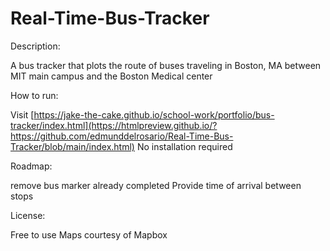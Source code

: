 # Real-Time-Bus-Tracker

Description:

A bus tracker that plots the route of buses traveling in Boston, MA between MIT main campus and the Boston Medical center

How to run:

Visit [https://jake-the-cake.github.io/school-work/portfolio/bus-tracker/index.html](https://htmlpreview.github.io/?https://github.com/edmunddelrosario/Real-Time-Bus-Tracker/blob/main/index.html)
No installation required

Roadmap:

remove bus marker already completed
Provide time of arrival between stops

License:

Free to use
Maps courtesy of Mapbox

